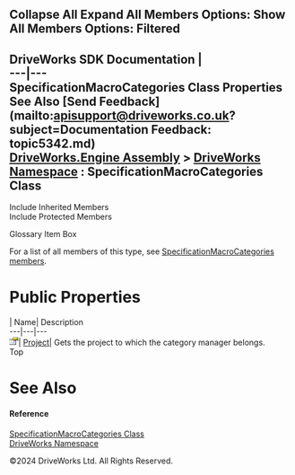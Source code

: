        

 Collapse All Expand All  Members Options: Show All  Members Options: Filtered   
---  
DriveWorks SDK Documentation  |   
---|---  
SpecificationMacroCategories Class Properties   
See Also [Send Feedback](mailto:apisupport@driveworks.co.uk?subject=Documentation Feedback: topic5342.md)  
[DriveWorks.Engine Assembly](topic2156.md) > [DriveWorks Namespace](topic2159.md) : SpecificationMacroCategories Class  
---  
  
Include Inherited Members    
Include Protected Members    


Glossary Item Box

For a list of all members of this type, see [SpecificationMacroCategories members](topic5343.md).

# Public Properties

| Name| Description  
---|---|---  
![Public Property](dotnetimages/publicProperty.gif)| [Project](topic5354.md)| Gets the project to which the category manager belongs.   
Top

# See Also

#### Reference

[SpecificationMacroCategories Class](topic5342.md)   
[DriveWorks Namespace](topic2159.md)

©2024 DriveWorks Ltd. All Rights Reserved.
